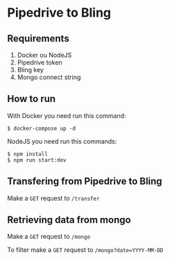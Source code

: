 # Pipedrive to Bling

## Requirements

1. Docker ou NodeJS
1. Pipedrive token
1. Bling key
1. Mongo connect string

## How to run

With Docker you need run this command:
```shell
$ docker-compose up -d
```

NodeJS you need run this commands:

```shell
$ npm install
$ npm run start:dev
```

## Transfering from Pipedrive to Bling

Make a `GET` request to `/transfer`

## Retrieving data from mongo

Make a `GET` request to `/mongo`

To filter make a `GET` request to `/mongo?date=YYYY-MM-DD`